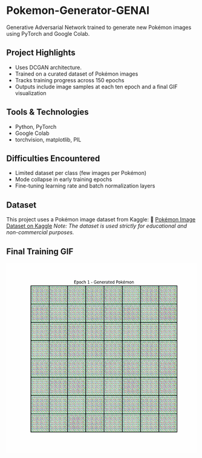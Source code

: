 # Pokemon-Generator-GENAI
Generative Adversarial Network trained to generate new Pokémon images using PyTorch and Google Colab.

## Project Highlights
- Uses DCGAN architecture.
- Trained on a curated dataset of Pokémon images
- Tracks training progress across 150 epochs
- Outputs include image samples at each ten epoch and a final GIF visualization

## Tools & Technologies
- Python, PyTorch
- Google Colab
- torchvision, matplotlib, PIL

## Difficulties Encountered
- Limited dataset per class (few images per Pokémon)
- Mode collapse in early training epochs
- Fine-tuning learning rate and batch normalization layers

## Dataset
This project uses a Pokémon image dataset from Kaggle:
🔗 [Pokémon Image Dataset on Kaggle](https://www.kaggle.com/datasets/hlrhegemony/pokemon-image-dataset/data)
*Note: The dataset is used strictly for educational and non-commercial purposes.*

## Final Training GIF  

![Training Progress](https://github.com/Bilgetug/Pokemon-Generator-GENAI/blob/main/outputs/pokemon_training.gif)
